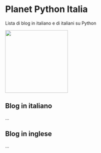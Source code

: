 # Planet Python Italia

Lista di blog in italiano e di italiani su Python

<img src="https://avatars.githubusercontent.com/u/3573467?s=400&v=4" width="200" />

## Blog in italiano

...

## Blog in inglese

...
